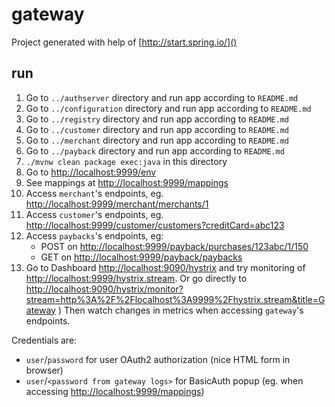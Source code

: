 gateway
=======

Project generated with help of [http://start.spring.io/]()

run
---

1. Go to `../authserver` directory and run app according to `README.md`
2. Go to `../configuration` directory and run app according to `README.md`
3. Go to `../registry` directory and run app according to `README.md`
4. Go to `../customer` directory and run app according to `README.md`
5. Go to `../merchant` directory and run app according to `README.md`
6. Go to `../payback` directory and run app according to `README.md`
7. `./mvnw clean package exec:java` in this directory
8. Go to [http://localhost:9999/env]()
9. See mappings at [http://localhost:9999/mappings]()
10. Access `merchant`'s endpoints, eg. [http://localhost:9999/merchant/merchants/1]()
11. Access `customer`'s endpoints, eg. [http://localhost:9999/customer/customers?creditCard=abc123]()
12. Access `paybacks`'s endpoints, eg:
    * POST on [http://localhost:9999/payback/purchases/123abc/1/150]()
    * GET on [http://localhost:9999/payback/paybacks]()
13. Go to Dashboard [http://localhost:9090/hystrix]() and try monitoring of [http://localhost:9999/hystrix.stream]().
    Or go directly to [http://localhost:9090/hystrix/monitor?stream=http%3A%2F%2Flocalhost%3A9999%2Fhystrix.stream&title=Gateway]() )
    Then watch changes in metrics when accessing `gateway`'s endpoints. 
    
Credentials are:
* `user`/`password` for user OAuth2 authorization (nice HTML form in browser)
* `user`/`<password from gateway logs>` for BasicAuth popup (eg. when accessing [http://localhost:9999/mappings]())
